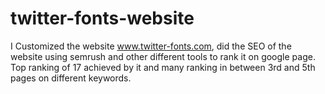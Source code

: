 # twitter-fonts-website
I Customized the website www.twitter-fonts.com, did the SEO of the website using semrush and other different tools to rank it on google page. Top ranking of 17 achieved by it and many ranking in between 3rd and 5th pages on different keywords.
